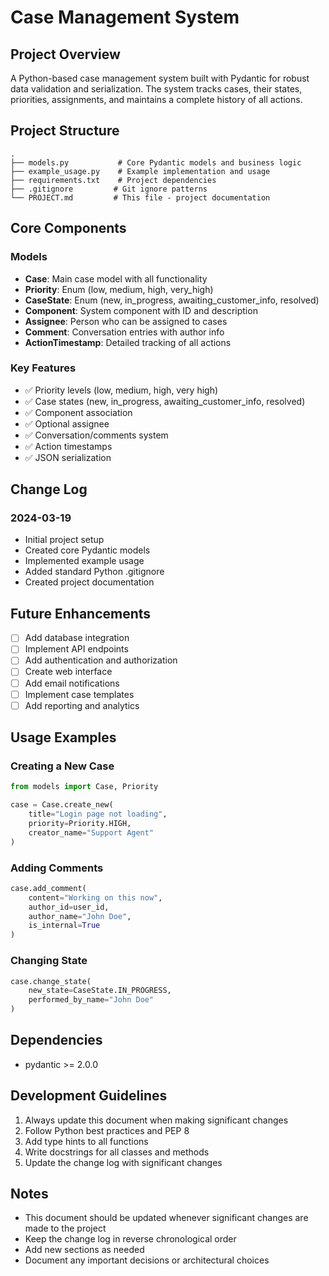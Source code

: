 # Case Management System

## Project Overview
A Python-based case management system built with Pydantic for robust data validation and serialization. The system tracks cases, their states, priorities, assignments, and maintains a complete history of all actions.

## Project Structure
```
.
├── models.py           # Core Pydantic models and business logic
├── example_usage.py    # Example implementation and usage
├── requirements.txt    # Project dependencies
├── .gitignore         # Git ignore patterns
└── PROJECT.md         # This file - project documentation
```

## Core Components

### Models
- **Case**: Main case model with all functionality
- **Priority**: Enum (low, medium, high, very_high)
- **CaseState**: Enum (new, in_progress, awaiting_customer_info, resolved)
- **Component**: System component with ID and description
- **Assignee**: Person who can be assigned to cases
- **Comment**: Conversation entries with author info
- **ActionTimestamp**: Detailed tracking of all actions

### Key Features
- ✅ Priority levels (low, medium, high, very high)
- ✅ Case states (new, in_progress, awaiting_customer_info, resolved)
- ✅ Component association
- ✅ Optional assignee
- ✅ Conversation/comments system
- ✅ Action timestamps
- ✅ JSON serialization

## Change Log

### 2024-03-19
- Initial project setup
- Created core Pydantic models
- Implemented example usage
- Added standard Python .gitignore
- Created project documentation

## Future Enhancements
- [ ] Add database integration
- [ ] Implement API endpoints
- [ ] Add authentication and authorization
- [ ] Create web interface
- [ ] Add email notifications
- [ ] Implement case templates
- [ ] Add reporting and analytics

## Usage Examples

### Creating a New Case
```python
from models import Case, Priority

case = Case.create_new(
    title="Login page not loading",
    priority=Priority.HIGH,
    creator_name="Support Agent"
)
```

### Adding Comments
```python
case.add_comment(
    content="Working on this now",
    author_id=user_id,
    author_name="John Doe",
    is_internal=True
)
```

### Changing State
```python
case.change_state(
    new_state=CaseState.IN_PROGRESS,
    performed_by_name="John Doe"
)
```

## Dependencies
- pydantic >= 2.0.0

## Development Guidelines
1. Always update this document when making significant changes
2. Follow Python best practices and PEP 8
3. Add type hints to all functions
4. Write docstrings for all classes and methods
5. Update the change log with significant changes

## Notes
- This document should be updated whenever significant changes are made to the project
- Keep the change log in reverse chronological order
- Add new sections as needed
- Document any important decisions or architectural choices 